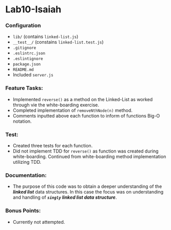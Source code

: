 # Lab10-Isaiah

### Configuration
  * `lib/` (contains `linked-list.js`)
  * `__test__/` (constains `linked-list.test.js`)
  * `.gitignore`
  * `.eslintrc.json`
  * `.eslintignore`
  * `package.json`
  * `README.md`
  * Included `server.js`

### Feature Tasks:
* Implemented `reverse()` as a method on the Linked-List as worked through vie the white-boarding exercise.
* Completed implementation of `removeNthNode(n)` method.
* Comments inputted above each function to inform of functions Big-O notation.

### Test:
* Created three tests for each function.
* Did not implement TDD for `reverse()` as function was created during white-boarding. Continued from white-boarding method implementation utilizing TDD.

### Documentation:
* The purpose of this code was to obtain a deeper understanding of the ***linked list*** data structures. In this case the focus was on understanding and handling of ***`singly` linked list data structure***.

### Bonus Points:
* Currently not attempted. 
